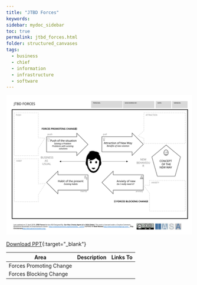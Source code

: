 ```yaml
---
title: "JTBD Forces"
keywords: 
sidebar: mydoc_sidebar
toc: true
permalink: jtbd_forces.html
folder: structured_canvases
tags: 
  - business
  - chief
  - information
  - infrastructure
  - software
---
```


![image001](media/jtbd_forces001.svg)

[Download PPT](media/ppt/jtbd_forces.ppt){:target="_blank"}

| Area | Description | Links To |
| --- | --- | --- |
| Forces Promoting Change |   |   |
| Forces Blocking Change |   |   |